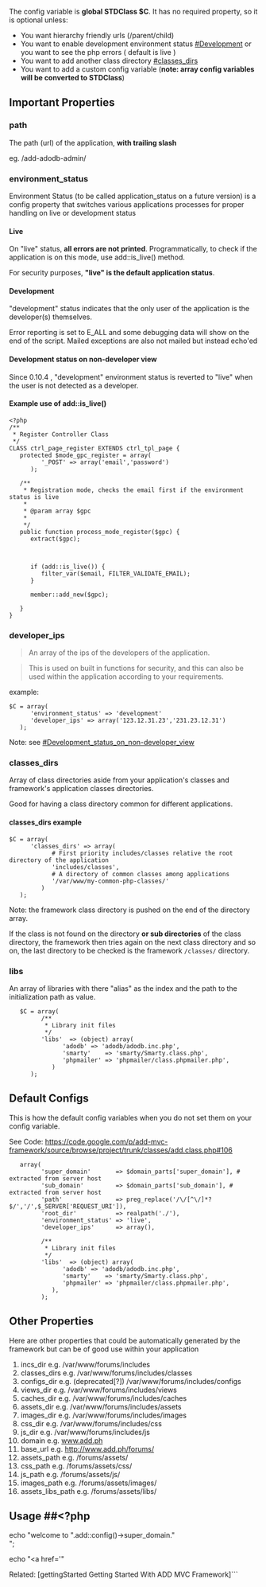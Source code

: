 The config variable is **global STDClass $C**. It has no required property, so it is optional unless:
  * You want hierarchy friendly urls (/parent/child)
  * You want to enable development environment status [#Development](#Development.md) or you want to see the php errors ( default is live )
  * You want to add another class directory [#classes\_dirs](#classes_dirs.md)
  * You want to add a custom config variable (**note: array config variables will be converted to STDClass**)

## Important Properties ##

### path ###
The path (url) of the application, **with trailing slash**

eg. /add-adodb-admin/

### environment\_status ###
Environment Status (to be called application\_status on a future version) is a config property that switches various applications processes for proper handling on live or development status

#### Live ####
On "live" status, **all errors are not printed**. Programmatically, to check if the application is on this mode, use add::is\_live() method.

For security purposes, **"live" is the default application status**.

#### Development ####
"development" status indicates that the only user of the application is the developer(s) themselves.

Error reporting is set to E\_ALL and some debugging data will show on the end of the script. Mailed exceptions are also not mailed but instead echo'ed

#### Development status on non-developer view ####
Since 0.10.4 , "development" environment status is reverted to "live" when the user is not detected as a developer.

#### Example use of add::is\_live() ####
```
<?php
/**
 * Register Controller Class
 */
CLASS ctrl_page_register EXTENDS ctrl_tpl_page {
   protected $mode_gpc_register = array(
         '_POST' => array('email','password')
      );

   /**
    * Registration mode, checks the email first if the environment status is live
    *
    * @param array $gpc
    *
    */
   public function process_mode_register($gpc) {
      extract($gpc);



      if (add::is_live()) {
         filter_var($email, FILTER_VALIDATE_EMAIL);
      }

      member::add_new($gpc);

   }
}

```


### developer\_ips ###
> An array of the ips of the developers of the application.

> This is used on built in functions for security, and this can also be used within the application according to your requirements.

example:
```
$C = array(
      'environment_status' => 'development'
      'developer_ips' => array('123.12.31.23','231.23.12.31')
   );
```

Note: see [#Development\_status\_on\_non-developer\_view](#Development_status_on_non-developer_view.md)



### classes\_dirs ###
Array of class directories aside from your application's classes and framework's application classes directories.

Good for having a class directory common for different applications.

#### classes\_dirs example ####
```
$C = array(
      'classes_dirs' => array( 
            # First priority includes/classes relative the root directory of the application
            'includes/classes',
            # A directory of common classes among applications
            '/var/www/my-common-php-classes/'
         )
   );
```

Note: the framework class directory is pushed on the end of the directory array.

If the class is not found on the directory **or sub directories** of the class directory, the framework then tries again on the next class directory and so on, the last directory to be checked is the framework `/classes/` directory.


### libs ###
An array of libraries with there "alias" as the index and the path to the initialization path as value.

```
   $C = array(
         /**
          * Library init files
          */
         'libs'  => (object) array(
               'adodb' => 'adodb/adodb.inc.php',
               'smarty'    => 'smarty/Smarty.class.php',
               'phpmailer' => 'phpmailer/class.phpmailer.php',
            )
      );
```

## Default Configs ##

This is how the default config variables when you do not set them on your config variable.

See Code: https://code.google.com/p/add-mvc-framework/source/browse/project/trunk/classes/add.class.php#106

```
   array(
         'super_domain'       => $domain_parts['super_domain'], # extracted from server host
         'sub_domain'         => $domain_parts['sub_domain'], # extracted from server host
         'path'               => preg_replace('/\/[^\/]*?$/','/',$_SERVER['REQUEST_URI']),
         'root_dir'           => realpath('./'),
         'environment_status' => 'live',
         'developer_ips'      => array(),

         /**
          * Library init files
          */
         'libs'  => (object) array(
               'adodb' => 'adodb/adodb.inc.php',
               'smarty'    => 'smarty/Smarty.class.php',
               'phpmailer' => 'phpmailer/class.phpmailer.php',
            ),
         );
```

## Other Properties ##
Here are other properties that could be automatically generated by the framework but can be of good use within your application

  1. incs\_dir e.g. /var/www/forums/includes
  1. classes\_dirs e.g. /var/www/forums/includes/classes
  1. configs\_dir e.g. (deprecated[?]) /var/www/forums/includes/configs
  1. views\_dir e.g. /var/www/forums/includes/views
  1. caches\_dir e.g. /var/www/forums/includes/caches
  1. assets\_dir e.g. /var/www/forums/includes/assets
  1. images\_dir e.g. /var/www/forums/includes/images
  1. css\_dir e.g. /var/www/forums/includes/css
  1. js\_dir e.g. /var/www/forums/includes/js
  1. domain e.g. www.add.ph
  1. base\_url e.g. http://www.add.ph/forums/
  1. assets\_path e.g. /forums/assets/
  1. css\_path e.g. /forums/assets/css/
  1. js\_path e.g. /forums/assets/js/
  1. images\_path e.g. /forums/assets/images/
  1. assets\_libs\_path e.g. /forums/assets/libs/

## Usage ##<?php
echo "welcome to ".add::config()->super_domain."<br />";

echo "<a href='"


Related: [gettingStarted Getting Started With ADD MVC Framework]```